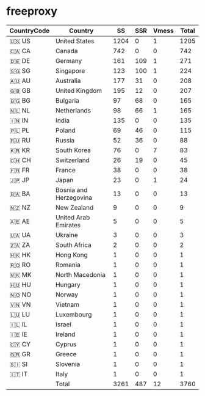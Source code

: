 # freeproxy

|CountryCode|Country|SS|SSR|Vmess|Total|
|  ----  | ----  |  ----  | ----  |  ----  | ----  |
|🇺🇸 US|United States|1204|0|1|1205|
|🇨🇦 CA|Canada|742|0|0|742|
|🇩🇪 DE|Germany|161|109|1|271|
|🇸🇬 SG|Singapore|123|100|1|224|
|🇦🇺 AU|Australia|177|31|0|208|
|🇬🇧 GB|United Kingdom|195|12|0|207|
|🇧🇬 BG|Bulgaria|97|68|0|165|
|🇳🇱 NL|Netherlands|98|66|1|165|
|🇮🇳 IN|India|135|0|0|135|
|🇵🇱 PL|Poland|69|46|0|115|
|🇷🇺 RU|Russia|52|36|0|88|
|🇰🇷 KR|South Korea|76|0|7|83|
|🇨🇭 CH|Switzerland|26|19|0|45|
|🇫🇷 FR|France|38|0|0|38|
|🇯🇵 JP|Japan|23|0|1|24|
|🇧🇦 BA|Bosnia and Herzegovina|13|0|0|13|
|🇳🇿 NZ|New Zealand|9|0|0|9|
|🇦🇪 AE|United Arab Emirates|5|0|0|5|
|🇺🇦 UA|Ukraine|3|0|0|3|
|🇿🇦 ZA|South Africa|2|0|0|2|
|🇭🇰 HK|Hong Kong|1|0|0|1|
|🇷🇴 RO|Romania|1|0|0|1|
|🇲🇰 MK|North Macedonia|1|0|0|1|
|🇭🇺 HU|Hungary|1|0|0|1|
|🇳🇴 NO|Norway|1|0|0|1|
|🇻🇳 VN|Vietnam|1|0|0|1|
|🇱🇺 LU|Luxembourg|1|0|0|1|
|🇮🇱 IL|Israel|1|0|0|1|
|🇮🇪 IE|Ireland|1|0|0|1|
|🇨🇾 CY|Cyprus|1|0|0|1|
|🇬🇷 GR|Greece|1|0|0|1|
|🇸🇮 SI|Slovenia|1|0|0|1|
|🇮🇹 IT|Italy|1|0|0|1|
||Total|3261|487|12|3760|
